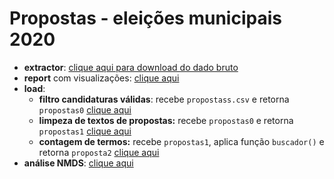 # Propostas - eleições municipais 2020

* **extractor**: [clique aqui para download do dado bruto](https://drive.google.com/file/d/1EvqYC_yNo0FYg9J0x1jE4nxPH3p579dN/view?usp=sharing)
* **report** com visualizações: [clique aqui](https://github.com/Transparencia-Brasil/propostas-eleicoes-2020/blob/main/report/visualizacoes.md)
* **load**:
  + **filtro candidaturas válidas**: recebe `propostass.csv` e retorna `propostas0` [clique aqui](https://github.com/Transparencia-Brasil/propostas-eleicoes-2020/blob/main/code/propostas0_candidaturas_validas.R)
  + **limpeza de textos de propostas:** recebe `propostas0` e retorna `propostas1` [clique aqui](https://github.com/Transparencia-Brasil/propostas-eleicoes-2020/blob/main/code/propostas1_processa_texto.R) 
  + **contagem de termos:** recebe `propostas1`, aplica função `buscador()` e retorna `proposta2` [clique aqui](https://github.com/Transparencia-Brasil/propostas-eleicoes-2020/blob/main/code/propostas2_aplica_buscador.R)
 * **análise NMDS**: [clique aqui](https://github.com/Transparencia-Brasil/propostas-eleicoes-2020/blob/main/code/nmds.R)
